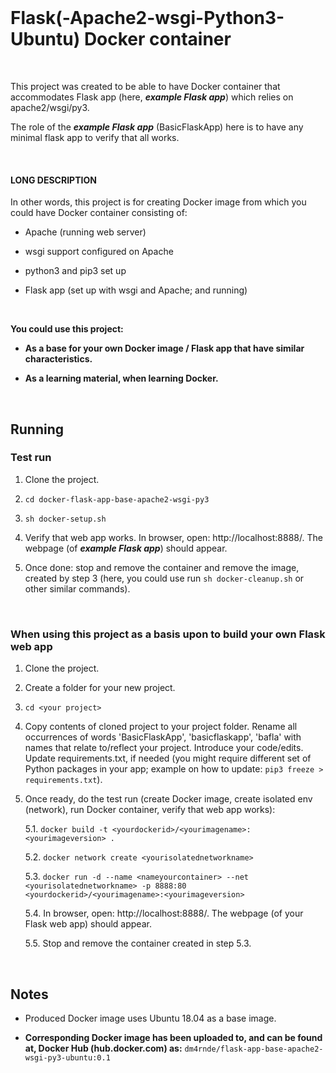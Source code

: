 
<br>

# Flask(-Apache2-wsgi-Python3-Ubuntu) Docker container

<br>

This project was created to be able to have Docker container that accommodates Flask app (here, ***example Flask app***) which relies on apache2/wsgi/py3.

The role of the ***example Flask app*** (BasicFlaskApp) here is to have any minimal flask app to verify that all works.

<br>

#### LONG DESCRIPTION

In other words, this project is for creating Docker image from which you could have Docker container consisting of:

- Apache (running web server)

- wsgi support configured on Apache

- python3 and pip3 set up

- Flask app (set up with wsgi and Apache; and running)

<br>

**You could use this project:** 

- **As a base for your own Docker image / Flask app that have similar characteristics.**

- **As a learning material, when learning Docker.**

<br>

## Running

### Test run

1. Clone the project.

2. `cd docker-flask-app-base-apache2-wsgi-py3`

3. `sh docker-setup.sh`

4. Verify that web app works. In browser, open: http://localhost:8888/. The webpage (of ***example Flask app***) should appear.

5. Once done: stop and remove the container and remove the image, created by step 3 (here, you could use run `sh docker-cleanup.sh` or other similar commands).

<br>

### When using this project as a basis upon to build your own Flask web app


1. Clone the project.

2. Create a folder for your new project.

3. `cd <your project>`

4. Copy contents of cloned project to your project folder. Rename all occurrences of words 'BasicFlaskApp', 'basicflaskapp', 'bafla' with names that relate to/reflect your project. Introduce your code/edits. <br> Update requirements.txt, if needed (you might require different set of Python packages in your app; example on how to update: `pip3 freeze > requirements.txt`).

5. Once ready, do the test run (create Docker image, create isolated env (network), run Docker container, verify that web app works):

   5.1. `docker build -t <yourdockerid>/<yourimagename>:<yourimageversion> .`

   5.2. `docker network create <yourisolatednetworkname>`

   5.3. `docker run -d --name <nameyourcontainer> --net <yourisolatednetworkname> -p 8888:80 <yourdockerid>/<yourimagename>:<yourimageversion>`

   5.4. In browser, open: http://localhost:8888/. The webpage (of your Flask web app) should appear.
   
   5.5. Stop and remove the container created in step 5.3.

<br>

## Notes

- Produced Docker image uses Ubuntu 18.04 as a base image.

- **Corresponding Docker image has been uploaded to, and can be found at, Docker Hub (hub.docker.com) as:** `dm4rnde/flask-app-base-apache2-wsgi-py3-ubuntu:0.1`
